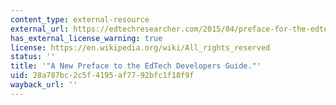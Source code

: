 ```yaml
---
content_type: external-resource
external_url: https://edtechresearcher.com/2015/04/preface-for-the-edtech-developers-guide/
has_external_license_warning: true
license: https://en.wikipedia.org/wiki/All_rights_reserved
status: ''
title: '"A New Preface to the EdTech Developers Guide."'
uid: 28a787bc-2c5f-4195-af77-92bfc1f18f9f
wayback_url: ''
---
```

